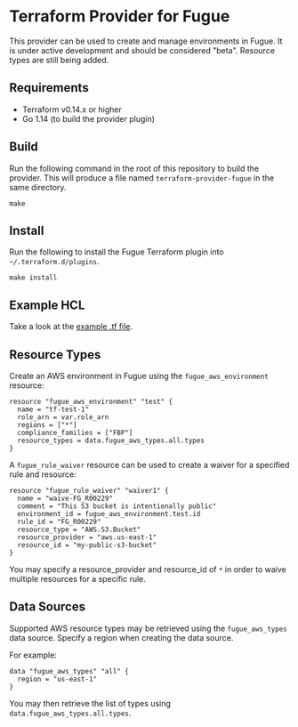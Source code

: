 # Terraform Provider for Fugue

This provider can be used to create and manage environments in Fugue. It is
under active development and should be considered "beta". Resource types are
still being added.

## Requirements

 - Terraform v0.14.x or higher
 - Go 1.14 (to build the provider plugin)

## Build

Run the following command in the root of this repository to build the provider.
This will produce a file named `terraform-provider-fugue` in the same directory.

```shell
make
```

## Install

Run the following to install the Fugue Terraform plugin into `~/.terraform.d/plugins`.

```shell
make install
```

## Example HCL

Take a look at the [example .tf file](./examples/main.tf).

## Resource Types

Create an AWS environment in Fugue using the `fugue_aws_environment` resource:

```hcl
resource "fugue_aws_environment" "test" {
  name = "tf-test-1"
  role_arn = var.role_arn
  regions = ["*"]
  compliance_families = ["FBP"]
  resource_types = data.fugue_aws_types.all.types
}
```

A `fugue_rule_waiver` resource can be used to create a waiver for a specified rule
and resource:

```hcl
resource "fugue_rule_waiver" "waiver1" {
  name = "waive-FG_R00229"
  comment = "This S3 bucket is intentionally public"
  environment_id = fugue_aws_environment.test.id
  rule_id = "FG_R00229"
  resource_type = "AWS.S3.Bucket"
  resource_provider = "aws.us-east-1"
  resource_id = "my-public-s3-bucket"
}
```

You may specify a resource_provider and resource_id of `*` in order to waive
multiple resources for a specific rule.

## Data Sources

Supported AWS resource types may be retrieved using the `fugue_aws_types`
data source. Specify a region when creating the data source.

For example:

```hcl
data "fugue_aws_types" "all" {
  region = "us-east-1"
}
```

You may then retrieve the list of types using `data.fugue_aws_types.all.types`.